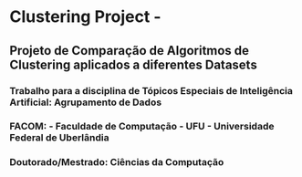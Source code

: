 # Clustering Project - 
## Projeto de Comparação de Algoritmos de Clustering aplicados a diferentes Datasets
### Trabalho para a disciplina de Tópicos Especiais de Inteligência Artificial: Agrupamento de Dados
### FACOM: - Faculdade de Computação - UFU - Universidade Federal de Uberlândia
### Doutorado/Mestrado: Ciências da Computação



